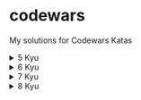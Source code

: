 # codewars

My solutions for Codewars Katas

<details>
<summary>5 Kyu</summary>
- Decode the Morse code (Python)
<br>
- First non-repeating character (Python)
<br>
- Human Readable Time (Python)
<br>
- Moving Zeros To The End (Python)
<br>
</details>

<details>
<summary>6 Kyu</summary>
- Convert string to camel case (Python)
<br>
</details>

<details>
<summary>7 Kyu</summary>
- Categorize New Member (Python)
<br>
- Credit card mask (Python)
<br>
- Descending Order (Python)
<br>
- Find the next perfect square! (Python)
<br>
- Friend or Foe? (Python)
<br>
- Ones and Zeros (Python)
<br>
- Regex validate PIN code (Python)
<br>
- Sum of odd numbers (Python)
<br>
- Vampire Numbers (Python)
<br>
</details>

<details>
<summary>8 Kyu</summary>
- Are You Playing Banjo? (Python)
<br>
- Beginner Series #4 Cockroach (Rust)
<br>
- Calculate average (Python)
<br>
- Convert number to reversed array of digits (Python)
<br>
- Counting Sheep (Python)
<br>
- Floating point comparison (Python)
<br>
- Function 1 - hello world (Rust)
<br>
- Get Planet Name by ID (Python)
- Grasshopper - Personalized Message (Rust)
<br>
- Is Opposite (Python)
<br>
- Jenny's secret message (Python)
<br>
- Lost Without a Map (Python)
<br>
- Multiply (Python, Rust)
<br>
- Opposites Attract (Python)
<br>
- Parse nice int from char problem (Rust)
<br>
- Reversed Strings (Python)
<br>
- Rock Paper Scissors! (Python) 
<br>
- Total amount of points (Python)
<br>
- You Can't Code Under Pressure #1 (Rust)
<br>
</details>

